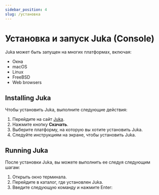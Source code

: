 ```yaml
---
sidebar_position: 4
slug: /установка
---
```


# Установка и запуск Juka (Console)

Juka может быть запущен на многих платформах, включая:

* Окна
* macOS
* Linux
* FreeBSD
* Web browsers

## Installing Juka

Чтобы установить Juka, выполните следующие действия:

1. Перейдите на сайт [Juka](https://jukalang.com/).
2. Нажмите кнопку **Скачать**.
3. Выберите платформу, на которую вы хотите установить Juka.
4. Следуйте инструкциям на экране, чтобы установить Juka.

## Running Juka

После установки Juka, вы можете выполнить ее следуя следующим шагам:

1. Открыть окно терминала.
2. Перейдите в каталог, где установлен Juka.
3. Введите следующую команду и нажмите Enter:
